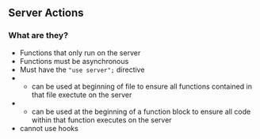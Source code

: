 ## Server Actions

### What are they?
* Functions that only run on the server
* Functions must be asynchronous
* Must have the ```"use server";``` directive
* * can be used at beginning of file to ensure all functions contained in that file exectute on the server
* * can be used at the beginning of a function block to ensure all code within that function executes on the server
* cannot use hooks